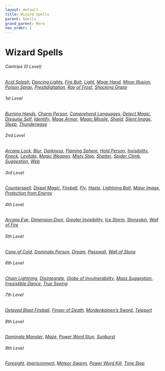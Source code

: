 ```yaml
---
layout: default
title: Wizard Spells
parent: Spells
grand_parent: More
nav_order: 1
---
```

# Wizard Spells

###### Cantrips (0 Level)
[*Acid Splash*](../../../data/srd_spells/acid_splash),
[*Dancing Lights*](../../../data/srd_spells/dancing_lights),
[*Fire Bolt*](../../../data/srd_spells/fire_bolt),
[*Light*](../../../data/srd_spells/light),
[*Mage Hand*](../../../data/srd_spells/mage_hand),
[*Minor Illusion*](../../../data/srd_spells/minor_illusion),
[*Poison Spray*](../../../data/srd_spells/poison_spray),
[*Prestidigitation*](../../../data/srd_spells/prestidigitation),
[*Ray of Frost*](../../../data/srd_spells/ray_of_frost),
[*Shocking Grasp*](../../../data/srd_spells/shocking_grasp)

###### 1st Level
[*Burning Hands*](../../../data/srd_spells/burning_hands),
[*Charm Person*](../../../data/srd_spells/charm_person),
[*Comprehend Languages*](../../../data/srd_spells/comprehend_languages),
[*Detect Magic*](../../../data/srd_spells/detect_magic),
[*Disguise Self*](../../../data/srd_spells/disguise_self),
[*Identify*](../../../data/srd_spells/identify),
[*Mage Armor*](../../../data/srd_spells/mage_armor),
[*Magic Missile*](../../../data/srd_spells/magic_missile),
[*Shield*](../../../data/srd_spells/shield),
[*Silent Image*](../../../data/srd_spells/silent_image),
[*Sleep*](../../../data/srd_spells/sleep),
[*Thunderwave*](../../../data/srd_spells/thunderwave)

###### 2nd Level
[*Arcane Lock*](../../../data/srd_spells/arcane_lock),
[*Blur*](../../../data/srd_spells/blur),
[*Darkness*](../../../data/srd_spells/darkness),
[*Flaming Sphere*](../../../data/srd_spells/flaming_sphere),
[*Hold Person*](../../../data/srd_spells/hold_person),
[*Invisibility*](../../../data/srd_spells/invisibility),
[*Knock*](../../../data/srd_spells/knock),
[*Levitate*](../../../data/srd_spells/levitate),
[*Magic Weapon*](../../../data/srd_spells/magic_weapon),
[*Misty Step*](../../../data/srd_spells/misty_step),
[*Shatter*](../../../data/srd_spells/shatter),
[*Spider Climb*](../../../data/srd_spells/spider_climb),
[*Suggestion*](../../../data/srd_spells/suggestion),
[*Web*](../../../data/srd_spells/web)

###### 3rd Level
[*Counterspell*](../../../data/srd_spells/counterspell),
[*Dispel Magic*](../../../data/srd_spells/dispel_magic),
[*Fireball*](../../../data/srd_spells/fireball),
[*Fly*](../../../data/srd_spells/fly),
[*Haste*](../../../data/srd_spells/haste),
[*Lightning Bolt*](../../../data/srd_spells/lightning_bolt),
[*Major Image*](../../../data/srd_spells/major_image),
[*Protection from Energy*](../../../data/srd_spells/protection_from_energy)

###### 4th Level
[*Arcane Eye*](../../../data/srd_spells/arcane_eye),
[*Dimension Door*](../../../data/srd_spells/dimension_door),
[*Greater Invisibility*](../../../data/srd_spells/greater_invisibility),
[*Ice Storm*](../../../data/srd_spells/ice_storm),
[*Stoneskin*](../../../data/srd_spells/stoneskin),
[*Wall of Fire*](../../../data/srd_spells/wall_of_fire)

###### 5th Level
[*Cone of Cold*](../../../data/srd_spells/cone_of_cold),
[*Dominate Person*](../../../data/srd_spells/dominate_person),
[*Dream*](../../../data/srd_spells/dream),
[*Passwall*](../../../data/srd_spells/passwall),
[*Wall of Stone*](../../../data/srd_spells/wall_of_stone)

###### 6th Level
[*Chain Lightning*](../../../data/srd_spells/chain_lightning),
[*Disintegrate*](../../../data/srd_spells/disintegrate),
[*Globe of Invulnerability*](../../../data/srd_spells/globe_of_invulnerability),
[*Mass Suggestion*](../../../data/srd_spells/mass_suggestion),
[*Irresistible Dance*](../../../data/srd_spells/irresistable_dance),
[*True Seeing*](../../../data/srd_spells/true_seeing)

###### 7th Level
[*Delayed Blast Fireball*](../../../data/srd_spells/delayed_blast_fireball),
[*Finger of Death*](../../../data/srd_spells/finger_of_death),
[*Mordenkainen’s Sword*](../../../data/srd_spells/mordenkainens_sword),
[*Teleport*](../../../data/srd_spells/teleport)

###### 8th Level
[*Dominate Monster*](../../../data/srd_spells/dominate_monster),
[*Maze*](../../../data/srd_spells/maze),
[*Power Word Stun*](../../../data/srd_spells/power_word_stun),
[*Sunburst*](../../../data/srd_spells/sunburst)

###### 9th Level
[*Foresight*](../../../data/srd_spells/foresight),
[*Imprisonment*](../../../data/srd_spells/imprisonment),
[*Meteor Swarm*](../../../data/srd_spells/meteor_swarm),
[*Power Word Kill*](../../../data/srd_spells/power_word_kill),
[*Time Stop*](../../../data/srd_spells/time_stop)